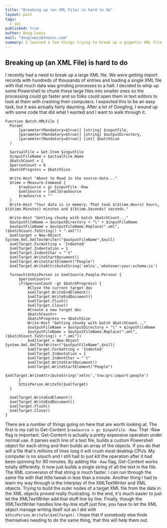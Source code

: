 ```yaml
---
title: "Breaking up (an XML File) is hard to do"
layout: post
tags: 
  - xml
published: true
author: Doug Lewis
mail: "douglewis@tnwinc.com"
summary: I learned a few things trying to break up a gigantic XML file
---
```


## Breaking up (an XML File) is hard to do

I recently had a need to break up a large XML file.  We were getting import records with hundreds of thousands of entries and loading a single XML file with that much data was grinding processes to a halt.  I decided to whip up some Powershell to chunk these large files into smaller ones so the processing could go faster and so folks could open them in text editors to look at them with crashing their computers.  I expected this to be an easy task, but it was actually fairly daunting.  After a lot of Googling, I wound up with some code that did what I wanted and I want to walk through it.

	Function Batch-XMLFile {
      Param(
          [parameter(Mandatory=$true)] [string] $inputFile,
          [parameter(Mandatory=$true)] [string] $outputDirectory,
          [parameter(Mandatory=$true)] [int] $batchSize
      )

      $actualFile = Get-Item $inputFile
      $inputFileName = $actualFile.Name
      $batchCount = 1
      $personCount = 0
      $batchProgress = $batchSize
  
      Write-Host "About to Read in the source-data..."
      $time = Measure-Command {
          $rawSource = gc $inputFile -Raw
          $xmlSource = [xml]$rawSource
          $rawSource = ""
      }
      Write-Host "Your data is in memory. That took $($time.Hours) hours, $($time.Minutes) minutes and $($time.Seconds) seconds."  
      
      Write-Host "Getting chunky with batch $batchCount..."
      $outputFileName = $outputDirectory + "\" + $inputFileName
      $outputFileName = $outputFileName.Replace(".xml",($batchCount.ToString() + ".xml"))
      $xmltarget = New-Object System.Xml.XmlTextWriter("$outputFileName",$null)
      $xmlTarget.Formatting = 'Indented'
      $xmlTarget.Indentation = 1
      $xmlTarget.IndentChar = "`t"
      $xmlTarget.WriteStartDocument()
      $xmlTarget.WriteStartElement("People")
      $xmlTarget.WriteAttributeString('xmlns','whatever:your:schema:is')

      foreach($thisPerson in $xmlSource.People.Person) {
          $personCount++
          if($personCount -gt $batchProgress) {
              #Close the current target doc
              $xmlTarget.WriteEndElement()
              $xmlTarget.WriteEndDocument()
              $xmlTarget.Flush()
              $xmlTarget.Close()
              #Create a new target doc
              $batchCount++
              $batchProgress += $batchSize
              Write-Host "Getting chunky with batch $batchCount..."
              $outputFileName = $outputDirectory + "\" + $inputFileName
              $outputFileName = $outputFileName.Replace(".xml",($batchCount.ToString() + ".xml"))
              $xmltarget = New-Object System.Xml.XmlTextWriter("$outputFileName",$null)
              $xmlTarget.Formatting = 'Indented'
              $xmlTarget.Indentation = 1
              $xmlTarget.IndentChar = "`t"
              $xmlTarget.WriteStartDocument()
              $xmlTarget.WriteStartElement("People")
              $xmlTarget.WriteAttributeString('xmlns','tnw:grc:import:people')
          }
          $thisPerson.WriteTo($xmlTarget)
      }

      $xmlTarget.WriteEndElement()
      $xmlTarget.WriteEndDocument()
      $xmlTarget.Flush()
      $xmlTarget.Close()
	}
  There are a number of things going on here that are worth looking at.  The first is my call to Get-Content `$rawSource = gc $inputFile -Raw`.  That -Raw flag is important.  Get-Content is actually a pretty expensive operation under normal use.  It parses each line of a text file, builds a custom Powershell object for each string and then builds an array of the objects.  If you do that will a file that's millions of lines long it will crush most desktop CPUs.  My computer is no slouch and I still had to just kill the operation after it had been spinning for 90 minutes.  By adding the `-Raw` flag, Get-Content works totally differently.  It now just builds a single string of all the text in the file.  The XML conversion of that string is much faster.  I can run through the same file with that little tweak in less than a minute.
  Another thing I had to learn my way through is the interplay of the XMLTextWriter and XML objects.  Trying to build the outer nodes of a target XML file from the data in the XML objects proved really frustrating.  In the end, it's much easier to just let the XMLTextWriter add that stuff line by line.
  Finally, though the XMLTextWriter handles line-by-line stuff just fine, you have to let the XML object manage writing itself out as I did with `$thisPerson.WriteTo($xmlTarget)`.  I hope that if somebody else finds themselves needing to do the same thing, that this will help them out.
